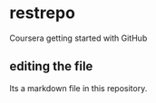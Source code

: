 # restrepo
Coursera getting started with GitHub
## editing the file
Its a markdown file in this repository.
